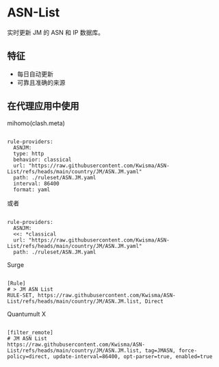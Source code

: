
# ASN-List
    
实时更新 JM 的 ASN 和 IP 数据库。
    
## 特征
    
- 每日自动更新
- 可靠且准确的来源
    
## 在代理应用中使用
    
mihomo(clash.meta)
   
<pre><code class="language-javascript">
rule-providers:
  ASNJM:
  type: http
  behavior: classical
  url: "https://raw.githubusercontent.com/Kwisma/ASN-List/refs/heads/main/country/JM/ASN.JM.yaml"
  path: ./ruleset/ASN.JM.yaml
  interval: 86400
  format: yaml
</code></pre>

或者

<pre><code class="language-javascript">
rule-providers:
  ASNJM:
  <<: *classical
  url: "https://raw.githubusercontent.com/Kwisma/ASN-List/refs/heads/main/country/JM/ASN.JM.yaml"
  path: ./ruleset/ASN.JM.yaml
</code></pre>
    
Surge
    
<pre><code class="language-javascript">
[Rule]
# > JM ASN List
RULE-SET, https://raw.githubusercontent.com/Kwisma/ASN-List/refs/heads/main/country/JM/ASN.JM.list, Direct
</code></pre>
    
Quantumult X
    
<pre><code class="language-javascript">
[filter_remote]
# JM ASN List
https://raw.githubusercontent.com/Kwisma/ASN-List/refs/heads/main/country/JM/ASN.JM.list, tag=JMASN, force-policy=direct, update-interval=86400, opt-parser=true, enabled=true
</code></pre>
